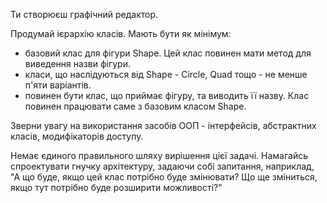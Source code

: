 Ти створюєш графічний редактор.

Продумай ієрархію класів. Мають бути як мінімум:

- базовий клас для фігури Shape. Цей клас повинен мати метод для виведення назви фігури.
- класи, що наслідуються від Shape - Circle, Quad тощо - не менше п'яти варіантів.
- повинен бути клас, що приймає фігуру, та виводить її назву. Клас повинен працювати саме з базовим класом Shape.

Зверни увагу на використання засобів ООП - інтерфейсів, абстрактних класів, модифікаторів доступу.

Немає єдиного правильного шляху вирішення цієї задачі. Намагайсь спроектувати гнучку архітектуру, задаючи собі запитання, наприклад, "А що буде, якщо цей клас потрібно буде змінювати? Що ще зміниться, якщо тут потрібно буде розширити можливості?"
